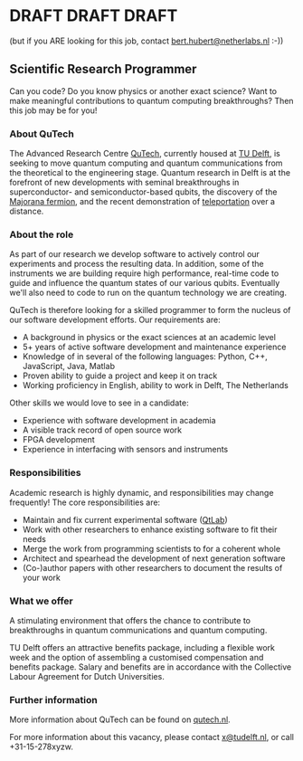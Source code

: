 # DRAFT DRAFT DRAFT
(but if you ARE looking for this job, contact bert.hubert@netherlabs.nl :-))

## Scientific Research Programmer

Can you code? Do you know physics or another exact science? Want to make
meaningful contributions to quantum computing breakthroughs?  Then this job
may be for you!

### About QuTech

The Advanced Research Centre [QuTech](http://www.qutech.nl), currently
housed at [TU Delft](http://www.tudelft.nl), is seeking to move quantum
computing and quantum communications from the theoretical to the engineering
stage.  Quantum research in Delft is at the forefront of new developments
with seminal breakthroughs in superconductor- and semiconductor-based
qubits, the discovery of the [Majorana
fermion](http://en.wikipedia.org/wiki/Majorana_fermion), and the recent
demonstration of [teleportation](http://hansonlab.tudelft.nl/teleportation/)
over a distance.

### About the role

As part of our research we develop software to actively control our
experiments and process the resulting data.  In addition, some of the
instruments we are building require high performance, real-time code to
guide and influence the quantum states of our various qubits. Eventually
we'll also need to code to run on the quantum technology we are creating.

QuTech is therefore looking for a skilled programmer to form the nucleus of
our software development efforts.  Our requirements are:

 * A background in physics or the exact sciences at an academic level
 * 5+ years of active software development and maintenance experience
 * Knowledge of in several of the following languages: Python, C++, 
   JavaScript, Java, Matlab
 * Proven ability to guide a project and keep it on track
 * Working proficiency in English, ability to work in Delft, The Netherlands

Other skills we would love to see in a candidate:

 * Experience with software development in academia
 * A visible track record of open source work
 * FPGA development
 * Experience in interfacing with sensors and instruments

### Responsibilities

Academic research is highly dynamic, and responsibilities may change
frequently! The core responsibilities are:

 * Maintain and fix current experimental software ([QtLab](https://github.com/heeres/qtlab))
 * Work with other researchers to enhance existing software to fit their
   needs
 * Merge the work from programming scientists to for a coherent whole
 * Architect and spearhead the development of next generation software
 * (Co-)author papers with other researchers to document the results of your
   work

### What we offer
A stimulating environment that offers the chance to contribute to
breakthroughs in quantum communications and quantum computing. 

TU Delft offers an attractive benefits package, including a flexible work
week and the option of assembling a customised compensation and benefits
package. Salary and benefits are in accordance with the Collective Labour
Agreement for Dutch Universities.

### Further information
More information about QuTech can be found on [qutech.nl](http://qutech.nl).

For more information about this vacancy, please contact x@tudelft.nl, or call +31-15-278xyzw. 
